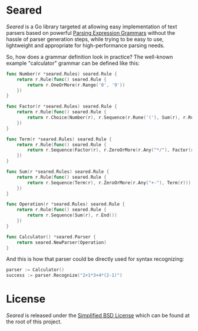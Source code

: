 Seared
======

*Seared* is a Go library targeted at allowing easy implementation of text parsers based on powerful [Parsing Expression Grammars](https://en.wikipedia.org/wiki/Parsing_expression_grammar) without the hassle of parser generation steps, while trying to be easy to use, lightweight and appropriate for high-performance parsing needs.

So, how does a grammar definition look in practice? The well-known example "calculator" grammar can be defined like this:

```go
func Number(r *seared.Rules) seared.Rule {
    return r.Rule(func() seared.Rule {
        return r.OneOrMore(r.Range('0', '9'))
    })
}

func Factor(r *seared.Rules) seared.Rule {
    return r.Rule(func() seared.Rule {
        return r.Choice(Number(r), r.Sequence(r.Rune('('), Sum(r), r.Rune(')')))
    })
}

func Term(r *seared.Rules) seared.Rule {
    return r.Rule(func() seared.Rule {
        return r.Sequence(Factor(r), r.ZeroOrMore(r.Any("*/"), Factor(r)))
    })
}

func Sum(r *seared.Rules) seared.Rule {
    return r.Rule(func() seared.Rule {
        return r.Sequence(Term(r), r.ZeroOrMore(r.Any("+-"), Term(r)))
    })
}

func Operation(r *seared.Rules) seared.Rule {
    return r.Rule(func() seared.Rule {
        return r.Sequence(Sum(r), r.End())
    })
}

func Calculator() *seared.Parser {
    return seared.NewParser(Operation)
}
```

And this is how that parser could be directly used for syntax recognizing:

```go
parser := Calculator()
success := parser.Recognize("2+1*3+4*(2-1)")
```

License
=======

*Seared* is released under the [Simplified BSD License](./LICENSE) which can be found at the root of this project.
